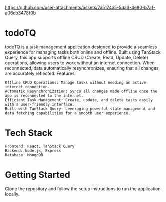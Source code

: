 

https://github.com/user-attachments/assets/7a5174a5-5da3-4e80-b7a1-a06cb3478f0b

# todoTQ

todoTQ is a task management application designed to provide a seamless experience for managing tasks both online and offline. Built using TanStack Query, this app supports offline CRUD (Create, Read, Update, Delete) operations, allowing users to work without an internet connection. When reconnected, data automatically resynchronizes, ensuring that all changes are accurately reflected.
Features

    Offline CRUD Operations: Manage tasks without needing an active internet connection.
    Automatic Resynchronization: Syncs all changes made offline once the app is reconnected to the internet.
    Efficient Task Management: Create, update, and delete tasks easily with a user-friendly interface.
    Built with TanStack Query: Leveraging powerful state management and data fetching capabilities for a smooth user experience.

# Tech Stack

    Frontend: React, TanStack Query
    Backend: Node.js, Express
    Database: MongoDB

# Getting Started

Clone the repository and follow the setup instructions to run the application locally.

